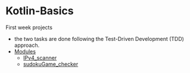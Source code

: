 # Kotlin-Basics
First week projects

- the two tasks are done following the Test-Driven Development (TDD) approach.
- [Modules](#modules)
  - [IPv4_scanner](https://github.com/YousifMurad/Kotlin-Basics_first-week/tree/main/src/IPv4_scanner)
  - [sudokuGame_checker](https://github.com/YousifMurad/Kotlin-Basics_first-week/tree/main/src/SudokuGame)
